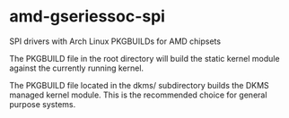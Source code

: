# amd-gseriessoc-spi
SPI drivers with Arch Linux PKGBUILDs for AMD chipsets

The PKGBUILD file in the root directory will build the static kernel module against the currently running kernel.

The PKGBUILD file located in the dkms/ subdirectory builds the DKMS managed kernel module. This is the recommended choice for general purpose systems.
